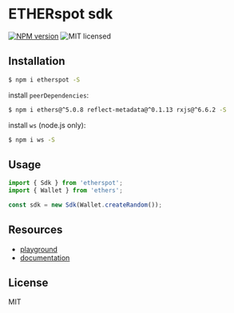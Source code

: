 # ETHERspot sdk

[![NPM version][npm-image]][npm-url]
![MIT licensed][license-image]

## Installation

```bash
$ npm i etherspot -S
```

install `peerDependencies`:

```bash
$ npm i ethers@^5.0.8 reflect-metadata@^0.1.13 rxjs@^6.6.2 -S
```

install `ws` (node.js only):

```bash
$ npm i ws -S
```

## Usage

```typescript
import { Sdk } from 'etherspot';
import { Wallet } from 'ethers';

const sdk = new Sdk(Wallet.createRandom());

```

## Resources

* [playground](https://try.etherspot.dev)
* [documentation](https://docs.etherspot.dev)

## License

MIT

[npm-image]: https://badge.fury.io/js/etherspot.svg
[npm-url]: https://npmjs.org/package/etherspot
[license-image]: https://img.shields.io/badge/license-MIT-blue.svg


